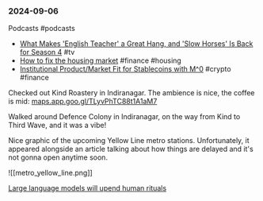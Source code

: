 ### 2024-09-06
Podcasts #podcasts 
* [What Makes 'English Teacher' a Great Hang, and 'Slow Horses' Is Back for Season 4](https://www.listennotes.com/podcasts/the-watch/what-makes-english-teacher-a-IyB5NGre2qk/) #tv 
* [How to fix the housing market](https://www.listennotes.com/podcasts/unhedged/how-to-fix-the-housing-market-AD62GaOzPFZ/) #finance #housing
* [Institutional Product/Market Fit for Stablecoins with M^0](https://www.listennotes.com/podcasts/rebank-fintech/institutional-productmarket-nUwIhAL8-sH/) #crypto #finance

Checked out Kind Roastery in Indiranagar. The ambience is nice, the coffee is mid: [maps.app.goo.gl/TLyvPhTC88t1A1aM7](https://maps.app.goo.gl/TLyvPhTC88t1A1aM7)

Walked around Defence Colony in Indiranagar, on the way from Kind to Third Wave, and it was a vibe! 

Nice graphic of the upcoming Yellow Line metro stations. Unfortunately, it appeared alongside an article talking about how things are delayed and it's not gonna open anytime soon.

![[metro_yellow_line.png]]

[Large language models will upend human rituals](https://econ.st/4cU1l3V)

